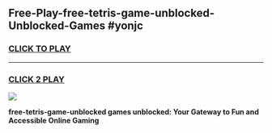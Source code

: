 
## Free-Play-free-tetris-game-unblocked-Unblocked-Games #yonjc
<h3>
<a href="https://news.freeplayer.one?title=free-tetris-game-unblocked&ref=8M">CLICK TO PLAY</a></h3>
<hr>

<h3>
<a href="https://news.freeplayer.one?title=free-tetris-game-unblocked&ref=8M">CLICK 2 PLAY</a>
  
</h3>

<a href="https://news.freeplayer.one?title=free-tetris-game-unblocked&ref=8M"><img src="https://clearcache.store/games.png"></a>


**free-tetris-game-unblocked games unblocked: Your Gateway to Fun and Accessible Online Gaming**

